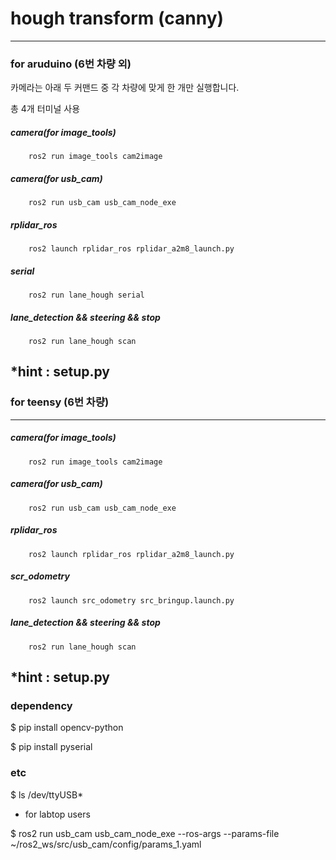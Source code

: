 # **hough transform (canny)**

---

### for aruduino (6번 차량 외)
    
    
카메라는 아래 두 커맨드 중 각 차량에 맞게 한 개만 실행합니다. 

총 4개 터미널 사용
##### **camera(for image_tools)**
        ros2 run image_tools cam2image          
##### **camera(for usb_cam)**
        ros2 run usb_cam usb_cam_node_exe          
##### **rplidar_ros**
        ros2 launch rplidar_ros rplidar_a2m8_launch.py  
##### **serial**
        ros2 run lane_hough serial  
##### **lane_detection && steering && stop**
        ros2 run lane_hough scan  

  

  *hint : setup.py
---
### for teensy (6번 차량)

---
##### **camera(for image_tools)**
        ros2 run image_tools cam2image                          
##### **camera(for usb_cam)**
        ros2 run usb_cam usb_cam_node_exe                      
##### **rplidar_ros**
        ros2 launch rplidar_ros rplidar_a2m8_launch.py                
##### **scr_odometry**
        ros2 launch src_odometry src_bringup.launch.py                 
##### **lane_detection && steering && stop**
        ros2 run lane_hough scan          

  

  *hint : setup.py
---





### dependency

$ pip install opencv-python

$ pip install pyserial


### etc 

$ ls /dev/ttyUSB*    





+ for labtop users

$ ros2 run usb_cam usb_cam_node_exe --ros-args --params-file ~/ros2_ws/src/usb_cam/config/params_1.yaml

